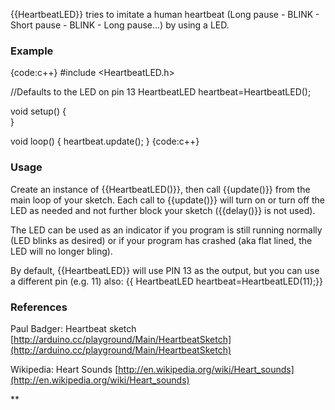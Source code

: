 {{HeartbeatLED}} tries to imitate a human heartbeat (Long pause - BLINK - Short pause - BLINK - Long pause...) by using a LED.

### Example

{code:c++}
#include <HeartbeatLED.h>

//Defaults to the LED on pin 13
HeartbeatLED heartbeat=HeartbeatLED();

void setup() {                
}

void loop() {
	heartbeat.update();
}
{code:c++}

### Usage

Create an instance of {{HeartbeatLED()}}, then call {{update()}} from the main loop of your sketch. Each call to {{update()}} will turn on or turn off the LED as needed and not further block your sketch ({{delay()}} is not used). 

The LED can be used as an indicator if you program is still running normally (LED blinks as desired) or if your program has crashed (aka flat lined, the LED will no longer bling).

By default, {{HeartbeatLED}} will use PIN 13 as the output, but you can use a different pin (e.g. 11) also: {{ HeartbeatLED heartbeat=HeartbeatLED(11);}}

### References 

Paul Badger: Heartbeat sketch
[http://arduino.cc/playground/Main/HeartbeatSketch](http://arduino.cc/playground/Main/HeartbeatSketch)

Wikipedia: Heart Sounds
[http://en.wikipedia.org/wiki/Heart_sounds](http://en.wikipedia.org/wiki/Heart_sounds)



**